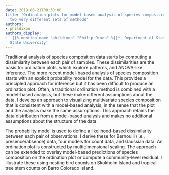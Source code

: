 ```yaml
---
date: 2019-06-21T08:30:00
title: 'Ordination plots for model-based analysis of species composition data: Connecting
  two very different sets of methods'
authors:
- phildixon
authors_display:
- '{{% mention_name "phildixon" "Philip Dixon" %}}*, Department of Statistics, Iowa
  State University'
---
```

Traditional analysis of species composition data starts by computing a dissimilarity between each pair of samples.  These dissimilarities are the basis for ordination plots, which explore patterns, and ANOVA-like inference.  The more recent model-based analysis of species composition starts with an explicit probability model for the data.  This provides a principled approach for inference but it has been difficult to produce an ordination plot.  Often, a traditional ordination method is combined with a model-based analysis, but these make different assumptions about the data.  I develop an approach to visualizing multivariate species composition that is consistent with a model-based analysis, in the sense that the plot and the analysis make the same assumptions.  This approach retains the data distribution from a model-based analysis and makes no additional assumptions about the structure of the data.  

The probability model is used to define a likelihood-based dissimilarity between each pair of observations.  I derive these for Bernoulli (i.e., presence/absence) data, four models for count data, and Gaussian data.  An ordination plot is constructed by multidimensional scaling.  The approach can be extended to overlay model-based predictions of species composition on the ordination plot or compute a community-level residual.   I illustrate these using nesting bird counts on Skokholm Island and tropical tree stem counts on Barro Colorado Island.
